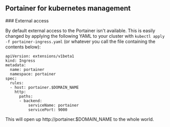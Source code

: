 ## Portainer for kubernetes management

### External access

By default external access to the Portainer isn't available. This is easily changed by applying the following YAML to your cluster with `kubectl apply -f portainer-ingress.yaml` (or whatever you call the file containing the contents below):


```
apiVersion: extensions/v1beta1
kind: Ingress
metadata:
  name: portainer
  namespace: portainer
spec:
  rules:
  - host: portainer.$DOMAIN_NAME
    http:
      paths:
      - backend:
          serviceName: portainer
          servicePort: 9000
```


This will open up http://portainer.$DOMAIN_NAME to the whole world.
